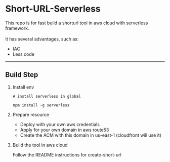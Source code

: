 # Short-URL-Serverless

This repo is for fast build a shorturl tool in aws cloud with serverless framework.
<br><br>
It has several advantages, such as:
- IAC
- Less code
---
## Build Step
1. Install env

    ```
    # install serverless in global

    npm install -g serverless
    ```

2. Prepare resource

    - Deploy with your own aws credentials
    - Apply for your own domain in aws route53
    - Create the ACM with this domain in us-east-1 (cloudfront will use it)

3. Build the tool in aws cloud
    
    Follow the README instructions for create-short-url

